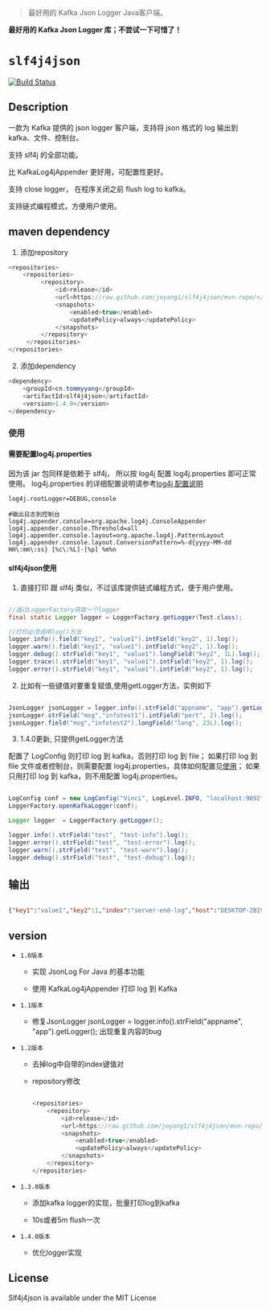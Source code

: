 > 最好用的 Kafka Json Logger Java客户端。

**最好用的 Kafka Json Logger 库；不尝试一下可惜了！**

# `slf4j4json`

[![Build Status](https://travis-ci.org/joyang1/slf4j4json.svg?branch=master)](https://travis-ci.org/joyang1/slf4j4json.svg)

## Description

一款为 Kafka 提供的 json logger 客户端，支持将 json 格式的 log 输出到 kafka、文件、控制台。

支持 slf4j 的全部功能。

比 KafkaLog4jAppender 更好用，可配置性更好。

支持 close  logger， 在程序关闭之前 flush log to kafka。

支持链式编程模式，方便用户使用。


## maven dependency

1. 添加repository

``` java
<repositories>
    <repositories>
         <repository>
             <id>release</id>
             <url>https://raw.github.com/joyang1/slf4j4json/mvn-repo/</url>
             <snapshots>
                 <enabled>true</enabled>
                 <updatePolicy>always</updatePolicy>
             </snapshots>
         </repository>
     </repositories>
</repositories>
```

2. 添加dependency

``` java
<dependency>
    <groupId>cn.tommyyang</groupId>
    <artifactId>slf4j4json</artifactId>
    <version>1.4.0</version>
</dependency>
```

### 使用
#### 需要配置log4j.properties
因为该 jar 包同样是依赖于 slf4j， 所以按 log4j 配置 log4j.properties 即可正常使用。
log4j.properties 的详细配置说明请参考[log4j 配置说明](https://github.com/joyang1/log4j)

``` properties
log4j.rootLogger=DEBUG,console

#输出日志到控制台
log4j.appender.console=org.apache.log4j.ConsoleAppender
log4j.appender.console.Threshold=all
log4j.appender.console.layout=org.apache.log4j.PatternLayout
log4j.appender.console.layout.ConversionPattern=%-d{yyyy-MM-dd HH\:mm\:ss} [%c\:%L]-[%p] %m%n
```

#### slf4j4json使用
    
1. 直接打印
跟 slf4j 类似，不过该库提供链式编程方式，便于用户使用。

``` java

//通过LoggerFactory获取一个logger
final static Logger logger = LoggerFactory.getLogger(Test.class);

//打印必须调用log()方法
logger.info().field("key1", "value1").intField("key2", 1).log();
logger.warn().field("key1", "value1").intField("key2", 1).log();
logger.debug().strField("key1", "value1").longField("key2", 1L).log();
logger.trace().strField("key1", "value1").intField("key2", 1).log();
logger.error().strField("key1", "value1").intField("key2", 1).log();

```

2. 比如有一些键值对要重复赋值,使用getLogger方法，实例如下

``` java

JsonLogger jsonLogger = logger.info().strField("appname", "app").getLogger();
jsonLogger.strField("msg","infotest1").intField("port", 2).log();
jsonLogger.field("msg","infotest2").longField("long", 23L).log();

```

3. 1.4.0更新, 只提供getLogger方法

配置了 LogConfig 则打印 log 到 kafka，否则打印 log 到 file；
如果打印 log 到 file 文件或者控制台，则需要配置 log4j.properties，具体如何配置见[使用](#使用)； 
如果只用打印 log 到 kafka，则不用配置 log4j.properties。

``` java

LogConfig conf = new LogConfig("Vinci", LogLevel.INFO, "localhost:9092", "admin-app-log");
LoggerFactory.openKafkaLogger(conf);

Logger logger  = LoggerFactory.getLogger();

logger.info().strField("test", "test-info").log();
logger.error().strField("test", "test-error").log();
logger.warn().strField("test", "test-warn").log();
logger.debug().strField("test", "test-debug").log();


```

## 输出
```json

{"key1":"value1","key2":1,"index":"server-end-log","host":"DESKTOP-2B1VG6J","level":"info","time":1535021174}

```


## version
- `1.0版本`

    - 实现 JsonLog For Java 的基本功能
    
    - 使用 KafkaLog4jAppender 打印 log 到 Kafka
    
- `1.1版本`

    - 修复JsonLogger jsonLogger = logger.info().strField("appname", "app").getLogger(); 出现重复内容的bug

- `1.2版本`

   - 去掉log中自带的index键值对
   
   - repository修改
     
     ``` java
     
     <repositories>
         <repository>
             <id>release</id>
             <url>https://raw.github.com/joyang1/slf4j4json/mvn-repo/</url>
             <snapshots>
                 <enabled>true</enabled>
                 <updatePolicy>always</updatePolicy>
             </snapshots>
         </repository>
     </repositories>
     
     ```
- `1.3.0版本`

  - 添加kafka logger的实现，批量打印log到kafka
  
  - 10s或者5m flush一次
  
- `1.4.0版本`

  - 优化logger实现
     
     
## License
Slf4j4json is available under the MIT License
